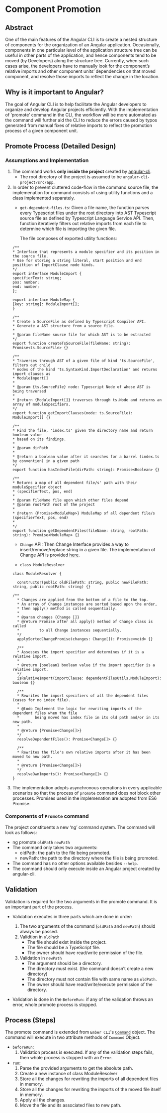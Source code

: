 Component Promotion
===================

Abstract
-----------
One of the main features of the Angular CLI is to create a nested structure of components for the organization of an Angular application. Occasionally, components in one particular level of the application structure tree can be useful in other parts of the application, and hence components tend to be moved (by Developers) along the structure tree. Currently, when such cases arise, the developers have to manually look for the component’s relative imports and other component units’ dependencies on that moved component, and resolve those imports to reflect the change in the location.  

Why is it important to Angular?
----------------------------------------------
The goal of Angular CLI is to help facilitate the Angular developers to organize and develop Angular projects efficiently. With the implementation of ‘promote’ command in the CLI, the workflow will be more automated as the command will further aid the CLI to reduce the errors caused by typos generated from manual fixes of relative imports to reflect the promotion process of a given component unit. 


Promote Process (Detailed Design)
----------------------------------------------

### Assumptions and Implementation

1. The command works **only inside the project** created by [angular-cli](https://github.com/angular/angular-cli).
    * The root directory of the project is assumed to be `angular-cli-project/src/app`.
2. In order to prevent cluttered code-flow in the command source file, the implemenation for command consists of using 
    utility functions and a class implemented separately.
    * `get-dependent-files.ts`: 
      Given a file name, the function parses every Typescript files under the root directory into AST Typescript source file
      as defined by Typescript Language Service API. Then, function iteratively filters out relative imports from each file
      to determine which file is importing the given file.

      The file composes of exported utility functions:
    ```
    /**
    * Interface that represents a module specifier and its position in the source file.
    * Use for storing a string literal, start position and end posittion of ImportClause node kinds.
    */
    export interface ModuleImport {
    specifierText: string;
    pos: number;
    end: number;
    };

    export interface ModuleMap {
    [key: string]: ModuleImport[];
    }

    /**
    * Create a SourceFile as defined by Typescript Compiler API.
    * Generate a AST structure from a source file.
    * 
    * @param fileName source file for which AST is to be extracted
    */
    export function createTsSourceFile(fileName: string): Promise<ts.SourceFile> {}

    /**
    * Traverses through AST of a given file of kind 'ts.SourceFile', filters out child
    * nodes of the kind 'ts.SyntaxKind.ImportDeclaration' and returns import clauses as 
    * ModuleImport[]
    * 
    * @param {ts.SourceFile} node: Typescript Node of whose AST is being traversed
    * 
    * @return {ModuleImport[]} traverses through ts.Node and returns an array of moduleSpecifiers.
    */
    export function getImportClauses(node: ts.SourceFile): ModuleImport[] {}

    /** 
    * Find the file, 'index.ts' given the directory name and return boolean value
    * based on its findings.
    * 
    * @param dirPath
    * 
    * @return a boolean value after it searches for a barrel (index.ts by convention) in a given path
    */
    export function hasIndexFile(dirPath: string): Promise<Boolean> {}

    /**
    * Returns a map of all dependent file/s' path with their moduleSpecifier object
    * (specifierText, pos, end)
    * 
    * @param fileName file upon which other files depend 
    * @param rootPath root of the project
    * 
    * @return {Promise<ModuleMap>} ModuleMap of all dependent file/s (specifierText, pos, end)
    * 
    */
    export function getDependentFiles(fileName: string, rootPath: string): Promise<ModuleMap> {}
    ```
    * `Change` API: Then Change Interface provides a way to insert/remove/replace string in a given file.
    The implementation of Change API is provided [here](https://github.com/hansl/angular-cli/blob/7ea3e78ff3d899d5277aac5dfeeece4056d0efe3/docs/design/upgrade.md#change-api).

    * `class ModuleResolver`
    ```
    class ModuleResolver {
      
      constructor(public oldFilePath: string, public newFilePath: string, public rootPath: string) {}
    
    /**
      * Changes are applied from the bottom of a file to the top.
      * An array of Change instances are sorted based upon the order, 
      * then apply() method is called sequentially.
      * 
      * @param changes {Change []} 
      * @return Promise after all apply() method of Change class is called 
      *         to all Change instances sequentially.
      */
      applySortedChangePromise(changes: Change[]): Promise<void> {}

      /** 
      * Assesses the import specifier and determines if it is a relative import.
      * 
      * @return {boolean} boolean value if the import specifier is a relative import.
      */
      isRelativeImport(importClause: dependentFilesUtils.ModuleImport): boolean {}
      
      /** 
      * Rewrites the import specifiers of all the dependent files (cases for no index file).
      * 
      * @todo Implement the logic for rewriting imports of the dependent files when the file
      *       being moved has index file in its old path and/or in its new path.
      * 
      * @return {Promise<Change[]>} 
      */
      resolveDependentFiles(): Promise<Change[]> {}

      /**
      * Rewrites the file's own relative imports after it has been moved to new path.
      * 
      * @return {Promise<Change[]>}
      */
      resolveOwnImports(): Promise<Change[]> {}
    }
    ```
3. The implementation adopts asynchronous operations in every applicable scenarios so that the process of 
   `promote` command does not block other processes. Promises used in the implemenation are adopted from ES6 Promise.

### Components of `Promote` command

The project constituents a new ‘ng’ command system. The command will look as follows:
* ng promote `oldPath` `newPath`
* The command only takes two arguments:
  * oldPath: the path to the file being promoted.
  * newPath: the path to the directory where the file is being promoted.
* The command has no other options available besides `--help`.
* The command should only execute inside an Angular project created by angular-cli.

Validation
---------------

Validation is required for the two arguments in the promote command. It is an important part of the process.
* Validation executes in three parts which are done in order:

  1. The two arguments of the command (`oldPath` and `newPath`) should always be passed.
  2. Validtion in `oldPath`
      * The file should exist inside the project.
      * The file should be a TypeScript file.
      * The owner should have read/write permission of the file.
  3. Validation in `newPath`
      * The argument should be a directory.
      * The directory must exist. (the command doesn’t create a new directory)
      * The directory must not contain file with same name as `oldPath`.
      * The owner should have read/write/execute permission of the directory.
* Validation is done in the `BeforeRun:` if any of the validation throws an error, whole promote process is stopped.

Process (Steps)
----------------
The promote command is extended from `Ember CLI`'s [`Command`](https://github.com/ember-cli/ember-cli/blob/master/lib/models/command.js) 
object.
The command will execute in two attribute methods of `Command` Object.

* `beforeRun`: 
  1. Validation process is executed. If any of the validation steps fails, then whole process is stopped with an `Error`.
* `run`: 
  1. Parse the provided arguments to get the absolute path.
  2. Create a new instance of class ModuleResolver
  3. Store all the changes for rewriting the imports of all dependent files in memory.
  4. Store all the changes for rewriting the imports of the moved file itself in memory.
  5. Apply all the changes.
  6. Move the file and its associated files to new path.

